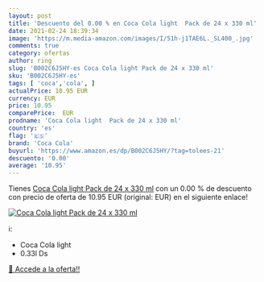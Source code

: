 ```yaml
---
layout: post
title: 'Descuento del 0.00 % en Coca Cola light  Pack de 24 x 330 ml'
date: 2021-02-24 18:39:34
image: 'https://m.media-amazon.com/images/I/51h-j1TAE6L._SL400_.jpg'
comments: true
category: ofertas
author: ring
slug: 'B002C6J5HY-es Coca Cola light Pack de 24 x 330 ml'
sku: 'B002C6J5HY-es'
tags: [ 'coca','cola', ]
actualPrice: 10.95 EUR
currency: EUR
price: 10.95
comparePrice:  EUR
prodname: 'Coca Cola light  Pack de 24 x 330 ml'
country: 'es'
flag: '🇪🇸'
brand: 'Coca Cola'
buyurl: 'https://www.amazon.es/dp/B002C6J5HY/?tag=tolees-21'
descuento: '0.00'
average: '10.95'
---
```


Tienes [Coca Cola light  Pack de 24 x 330 ml](https://www.amazon.es/dp/B002C6J5HY/?tag=tolees-21) con un 0.00 % de descuento con precio de oferta de 10.95 EUR (original:  EUR) en el siguiente enlace!

[![Coca Cola light  Pack de 24 x 330 ml](https://m.media-amazon.com/images/I/51h-j1TAE6L._SL400_.jpg)](https://www.amazon.es/dp/B002C6J5HY/?tag=tolees-21)

ℹ️:

- Coca Cola light
- 0.33l Ds

[🛒 Accede a la oferta!!](https://www.amazon.es/dp/B002C6J5HY/?tag=tolees-21)
